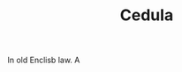 ---
title: Cedula
letter: C
permalink: "/definitions/bld-cedula.html"
body: In old Enclisb law. A
published_at: '2018-07-07'
source: Black's Law Dictionary 2nd Ed (1910)
layout: post
---
